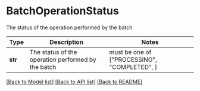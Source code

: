 # BatchOperationStatus

The status of the operation performed by the batch

Type | Description | Notes
------------- | ------------- | -------------
**str** | The status of the operation performed by the batch |  must be one of ["PROCESSING", "COMPLETED", ]

[[Back to Model list]](../README.md#documentation-for-models) [[Back to API list]](../README.md#documentation-for-api-endpoints) [[Back to README]](../README.md)


